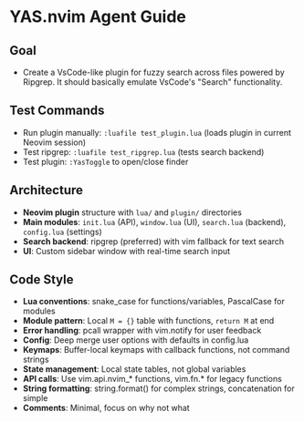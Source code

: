 # YAS.nvim Agent Guide

## Goal
- Create a VsCode-like plugin for fuzzy search across files powered by Ripgrep. It should basically emulate VsCode's "Search" functionality.

## Test Commands
- Run plugin manually: `:luafile test_plugin.lua` (loads plugin in current Neovim session)
- Test ripgrep: `:luafile test_ripgrep.lua` (tests search backend)
- Test plugin: `:YasToggle` to open/close finder

## Architecture
- **Neovim plugin** structure with `lua/` and `plugin/` directories
- **Main modules**: `init.lua` (API), `window.lua` (UI), `search.lua` (backend), `config.lua` (settings)
- **Search backend**: ripgrep (preferred) with vim fallback for text search
- **UI**: Custom sidebar window with real-time search input

## Code Style
- **Lua conventions**: snake_case for functions/variables, PascalCase for modules
- **Module pattern**: Local `M = {}` table with functions, `return M` at end
- **Error handling**: pcall wrapper with vim.notify for user feedback
- **Config**: Deep merge user options with defaults in config.lua
- **Keymaps**: Buffer-local keymaps with callback functions, not command strings
- **State management**: Local state tables, not global variables
- **API calls**: Use vim.api.nvim_* functions, vim.fn.* for legacy functions
- **String formatting**: string.format() for complex strings, concatenation for simple
- **Comments**: Minimal, focus on why not what
